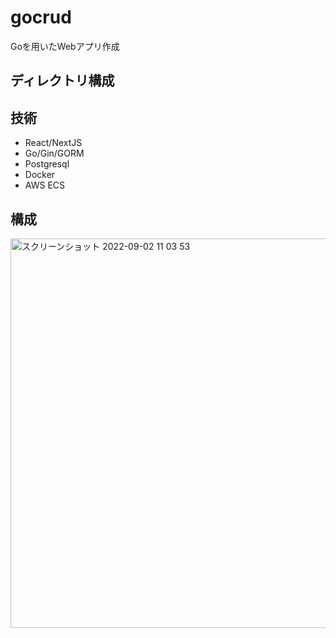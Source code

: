 # gocrud
Goを用いたWebアプリ作成

## ディレクトリ構成


## 技術
- React/NextJS
- Go/Gin/GORM
- Postgresql
- Docker
- AWS ECS

## 構成
<img width="623" alt="スクリーンショット 2022-09-02 11 03 53" src="https://user-images.githubusercontent.com/61424757/188043149-b22ad2e0-d676-494f-bebd-3af69d885c17.png">
